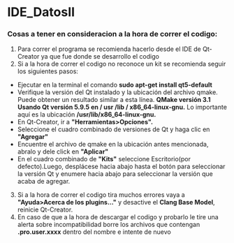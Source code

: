 # IDE_DatosII

### Cosas a tener en consideracion a la hora de correr el codigo:
1) Para correr el programa se recomienda hacerlo desde el IDE de Qt-Creator ya que fue donde se desarrollo el codigo
2) Si a la hora de correr el codigo no reconoce un kit se recomienda seguir los siguientes pasos: 
  * Ejecutar en la terminal el comando **sudo apt-get install qt5-default**
  * Verifique la versión del Qt instalado y la ubicación del archivo qmake. Puede obtener un resultado similar a esta línea. **QMake versión 3.1 Usando Qt versión 5.9.5 en / usr     /lib / x86_64-linux-gnu.** Lo importante aquí es la ubicación **/usr/lib/x86_64-linux-gnu.**
  * En Qt-Creator, ir a **"Herramientas>Opciones".**
  * Seleccione el cuadro combinado de versiones de Qt y haga clic en **"Agregar"**
  * Encuentre el archivo de qmake en la ubicación antes mencionada, abralo y dele click en **"Aplicar"**
  * En el cuadro combinado de **"Kits"** seleccione Escritorio(por defecto).Luego, desplácese hacia abajo hasta el botón para seleccionar la versión Qt y enumere hacia abajo para   seleccionar la versión que acaba de agregar.
3) Si a la hora de correr el codigo tira muchos errores vaya a **"Ayuda>Acerca de los plugins..."** y desactive el **Clang Base Model**, reinicie Qt-Creator.
4) En caso de que a la hora de descargar el codigo y probarlo le tire una alerta sobre incompatibilidad borre los archivos que contengan **.pro.user.xxxx** dentro del nombre e intente de nuevo
